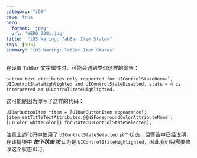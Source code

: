 ```yaml
---
category: "iOS"
cave: true
hero:
  format: 'jpeg'
  url: 'HERO_0001.jpg'
title:  "iOS Waring: TabBar Item States"
tags: [iOS]
summary: "iOS Waring: TabBar Item States"
---
```

在设置 `TabBar` 文字属性时，可能会遇到类似这样的警告：

	button text attributes only respected for UIControlStateNormal, UIControlStateHighlighted and UIControlStateDisabled. state = 4 is interpreted as UIControlStateHighlighted.

这可能是因为你写了这样的代码：

```objc
UIBarButtonItem *item = [UIBarButtonItem appearance];
[item setTitleTextAttributes:@{NSForegroundColorAttributeName : [UIColor whiteColor]} forState:UIControlStateSelected];
```

注意上述代码中使用了 `UIControlStateSelected` 这个状态，但警告中已经说明，在该情境中 ***按下状态*** 被认为是 `UIControlStateHighlighted`，因此我们只需要修改这个状态即可。
